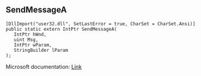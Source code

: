 ## SendMessageA

```
[DllImport("user32.dll", SetLastError = true, CharSet = CharSet.Ansi)]
public static extern IntPtr SendMessageA(
   IntPtr hWnd,
   uint Msg,
   IntPtr wParam,
   StringBuilder lParam
);
```

Microsoft documentation: [Link](https://docs.microsoft.com/en-us/windows/win32/api/winuser/nf-winuser-sendmessagea)
